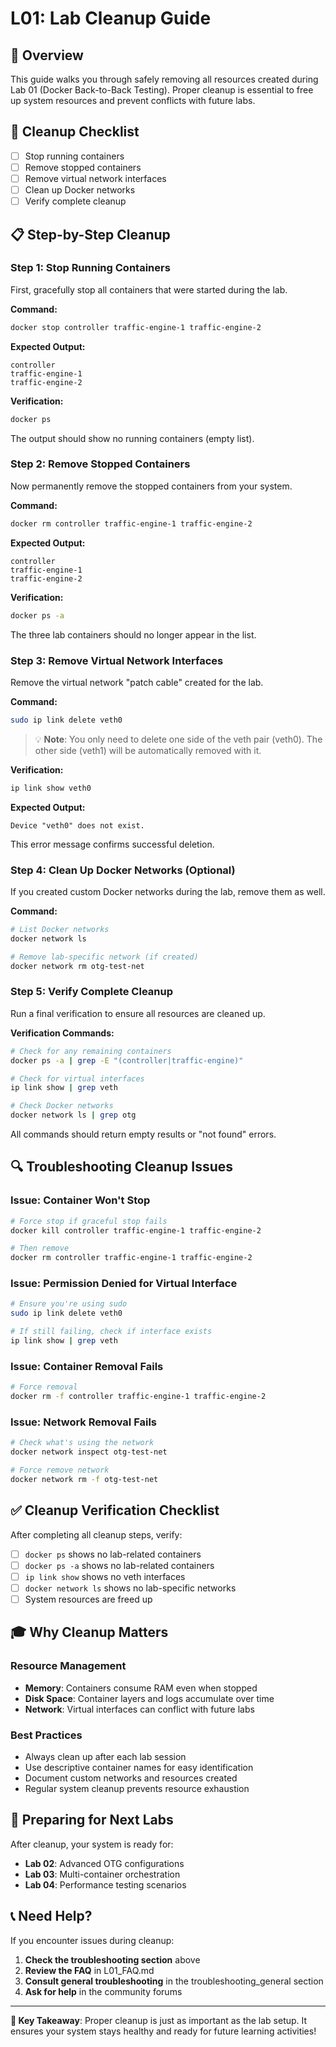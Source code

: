 # L01: Lab Cleanup Guide

## 🎯 Overview
This guide walks you through safely removing all resources created during Lab 01 (Docker Back-to-Back Testing). Proper cleanup is essential to free up system resources and prevent conflicts with future labs.

## 🧹 Cleanup Checklist
- [ ] Stop running containers
- [ ] Remove stopped containers
- [ ] Remove virtual network interfaces
- [ ] Clean up Docker networks
- [ ] Verify complete cleanup

## 📋 Step-by-Step Cleanup

### Step 1: Stop Running Containers

First, gracefully stop all containers that were started during the lab.

**Command:**
```bash
docker stop controller traffic-engine-1 traffic-engine-2
```

**Expected Output:**
```
controller
traffic-engine-1
traffic-engine-2
```

**Verification:**
```bash
docker ps
```
The output should show no running containers (empty list).

### Step 2: Remove Stopped Containers

Now permanently remove the stopped containers from your system.

**Command:**
```bash
docker rm controller traffic-engine-1 traffic-engine-2
```

**Expected Output:**
```
controller
traffic-engine-1
traffic-engine-2
```

**Verification:**
```bash
docker ps -a
```
The three lab containers should no longer appear in the list.

### Step 3: Remove Virtual Network Interfaces

Remove the virtual network "patch cable" created for the lab.

**Command:**
```bash
sudo ip link delete veth0
```

> 💡 **Note**: You only need to delete one side of the veth pair (veth0). The other side (veth1) will be automatically removed with it.

**Verification:**
```bash
ip link show veth0
```

**Expected Output:**
```
Device "veth0" does not exist.
```
This error message confirms successful deletion.

### Step 4: Clean Up Docker Networks (Optional)

If you created custom Docker networks during the lab, remove them as well.

**Command:**
```bash
# List Docker networks
docker network ls

# Remove lab-specific network (if created)
docker network rm otg-test-net
```

### Step 5: Verify Complete Cleanup

Run a final verification to ensure all resources are cleaned up.

**Verification Commands:**
```bash
# Check for any remaining containers
docker ps -a | grep -E "(controller|traffic-engine)"

# Check for virtual interfaces
ip link show | grep veth

# Check Docker networks
docker network ls | grep otg
```

All commands should return empty results or "not found" errors.

## 🔍 Troubleshooting Cleanup Issues

### Issue: Container Won't Stop
```bash
# Force stop if graceful stop fails
docker kill controller traffic-engine-1 traffic-engine-2

# Then remove
docker rm controller traffic-engine-1 traffic-engine-2
```

### Issue: Permission Denied for Virtual Interface
```bash
# Ensure you're using sudo
sudo ip link delete veth0

# If still failing, check if interface exists
ip link show | grep veth
```

### Issue: Container Removal Fails
```bash
# Force removal
docker rm -f controller traffic-engine-1 traffic-engine-2
```

### Issue: Network Removal Fails
```bash
# Check what's using the network
docker network inspect otg-test-net

# Force remove network
docker network rm -f otg-test-net
```

## ✅ Cleanup Verification Checklist

After completing all cleanup steps, verify:

- [ ] `docker ps` shows no lab-related containers
- [ ] `docker ps -a` shows no lab-related containers
- [ ] `ip link show` shows no veth interfaces
- [ ] `docker network ls` shows no lab-specific networks
- [ ] System resources are freed up

## 🎓 Why Cleanup Matters

### Resource Management
- **Memory**: Containers consume RAM even when stopped
- **Disk Space**: Container layers and logs accumulate over time
- **Network**: Virtual interfaces can conflict with future labs

### Best Practices
- Always clean up after each lab session
- Use descriptive container names for easy identification
- Document custom networks and resources created
- Regular system cleanup prevents resource exhaustion

## 🔄 Preparing for Next Labs

After cleanup, your system is ready for:
- **Lab 02**: Advanced OTG configurations
- **Lab 03**: Multi-container orchestration
- **Lab 04**: Performance testing scenarios

## 📞 Need Help?

If you encounter issues during cleanup:

1. **Check the troubleshooting section** above
2. **Review the FAQ** in L01_FAQ.md
3. **Consult general troubleshooting** in the troubleshooting_general section
4. **Ask for help** in the community forums

---

**🎯 Key Takeaway**: Proper cleanup is just as important as the lab setup. It ensures your system stays healthy and ready for future learning activities!